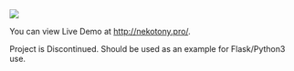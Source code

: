<img src="http://i.imgur.com/Tx7ir9Q.png">

You can view Live Demo at http://nekotony.pro/.


Project is Discontinued. Should be used as an example for Flask/Python3 use.
